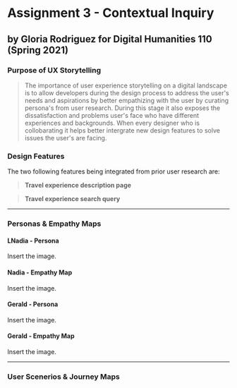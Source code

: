 # Assignment 3 - Contextual Inquiry 
## by Gloria Rodriguez for Digital Humanities 110 (Spring 2021)

### Purpose of UX Storytelling 
> The importance of user experience storytelling on a digital landscape is to allow developers during the design process to address the user's needs and aspirations by better empathizing with the user by curating persona's from user research. During this stage it also exposes the dissatisfaction and problems user's face who have different experiences and backgrounds. When every designer who is collobarating it helps better intergrate new design features to solve issues the user's are facing. 

### Design Features 
The two following features being integrated from prior user research are:
> **Travel experience description page**

> **Travel experience search query**

---

### Personas & Empathy Maps

#### LNadia - Persona
Insert the image. 

#### Nadia - Empathy Map
Insert the image. 

#### Gerald - Persona
Insert the image.

#### Gerald - Empathy Map
Insert the image. 

---
### User Scenerios & Journey Maps


